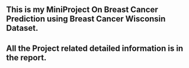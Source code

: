 ## This is my MiniProject On Breast Cancer Prediction using Breast Cancer Wisconsin Dataset.
## All the Project related detailed information is in the report.
